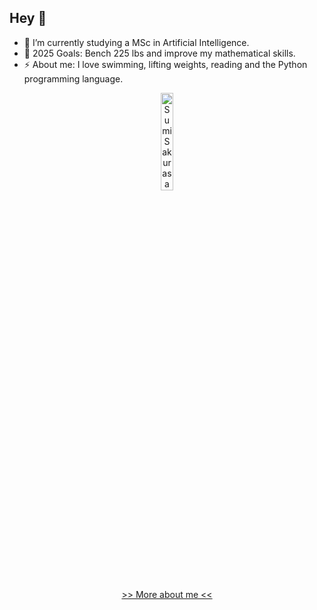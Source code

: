 ## Hey 👋

- 🌱 I’m currently studying a MSc in Artificial Intelligence.
- 🥅 2025 Goals: Bench 225 lbs and improve my mathematical skills.
- ⚡ About me: I love swimming, lifting weights, reading and the Python programming language.

<p align="center" style="margin: auto;"> 
  <img src="https://github.com/hacendaddy/hacendaddy/assets/45793792/42913cd9-a8a7-415f-b77f-9f3226115969" alt="Sumi Sakurasawa" width="20%" height="20%">
  <p align="center"><a href="https://hacendaddy.github.io/" target="_blank" rel="noopener noreferrer">>> More about me << </a></p>
</p>
